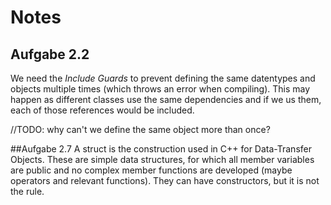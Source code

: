# Notes
## Aufgabe 2.2
We need the *Include Guards* to prevent defining the same datentypes and objects multiple times (which throws an error when compiling). This may happen as different classes use the same dependencies and if we us them, each of those references would be included.

//TODO: why can't we define the same object more than once?


##Aufgabe 2.7
A struct is the construction used in C++ for Data-Transfer Objects. These are simple data structures, for which all member variables are public and no complex member functions are developed (maybe operators and relevant functions). They can have constructors, but it is not the rule.
